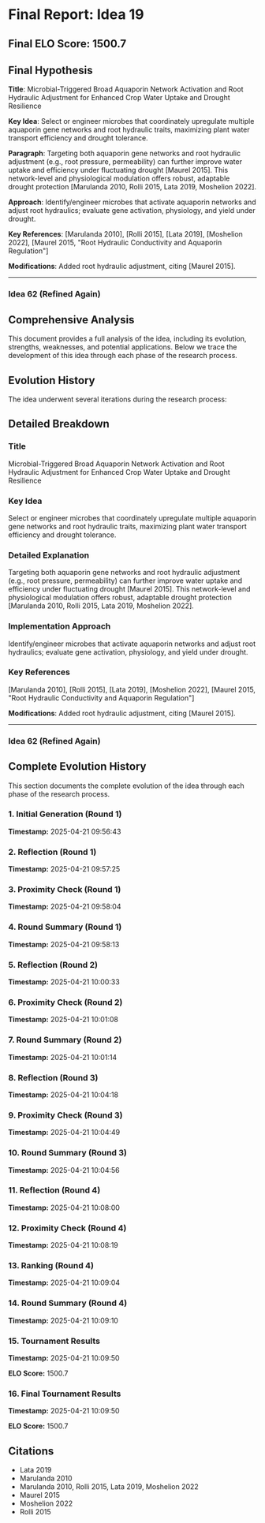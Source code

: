 # Final Report: Idea 19

## Final ELO Score: 1500.7

## Final Hypothesis

**Title**: Microbial-Triggered Broad Aquaporin Network Activation and Root Hydraulic Adjustment for Enhanced Crop Water Uptake and Drought Resilience

**Key Idea**: Select or engineer microbes that coordinately upregulate multiple aquaporin gene networks and root hydraulic traits, maximizing plant water transport efficiency and drought tolerance.

**Paragraph**: Targeting both aquaporin gene networks and root hydraulic adjustment (e.g., root pressure, permeability) can further improve water uptake and efficiency under fluctuating drought [Maurel 2015]. This network-level and physiological modulation offers robust, adaptable drought protection [Marulanda 2010, Rolli 2015, Lata 2019, Moshelion 2022].

**Approach**: Identify/engineer microbes that activate aquaporin networks and adjust root hydraulics; evaluate gene activation, physiology, and yield under drought.

**Key References**: [Marulanda 2010], [Rolli 2015], [Lata 2019], [Moshelion 2022], [Maurel 2015, "Root Hydraulic Conductivity and Aquaporin Regulation"]

**Modifications**: Added root hydraulic adjustment, citing [Maurel 2015].

---

### **Idea 62 (Refined Again)**

## Comprehensive Analysis

This document provides a full analysis of the idea, including its evolution, strengths, weaknesses, and potential applications. Below we trace the development of this idea through each phase of the research process.

## Evolution History

The idea underwent several iterations during the research process:

## Detailed Breakdown

### Title

Microbial-Triggered Broad Aquaporin Network Activation and Root Hydraulic Adjustment for Enhanced Crop Water Uptake and Drought Resilience

### Key Idea

Select or engineer microbes that coordinately upregulate multiple aquaporin gene networks and root hydraulic traits, maximizing plant water transport efficiency and drought tolerance.

### Detailed Explanation

Targeting both aquaporin gene networks and root hydraulic adjustment (e.g., root pressure, permeability) can further improve water uptake and efficiency under fluctuating drought [Maurel 2015]. This network-level and physiological modulation offers robust, adaptable drought protection [Marulanda 2010, Rolli 2015, Lata 2019, Moshelion 2022].

### Implementation Approach

Identify/engineer microbes that activate aquaporin networks and adjust root hydraulics; evaluate gene activation, physiology, and yield under drought.

### Key References

[Marulanda 2010], [Rolli 2015], [Lata 2019], [Moshelion 2022], [Maurel 2015, "Root Hydraulic Conductivity and Aquaporin Regulation"]

**Modifications**: Added root hydraulic adjustment, citing [Maurel 2015].

---

### **Idea 62 (Refined Again)**

## Complete Evolution History

This section documents the complete evolution of the idea through each phase of the research process.

### 1. Initial Generation (Round 1)
**Timestamp:** 2025-04-21 09:56:43



### 2. Reflection (Round 1)
**Timestamp:** 2025-04-21 09:57:25



### 3. Proximity Check (Round 1)
**Timestamp:** 2025-04-21 09:58:04



### 4. Round Summary (Round 1)
**Timestamp:** 2025-04-21 09:58:13



### 5. Reflection (Round 2)
**Timestamp:** 2025-04-21 10:00:33



### 6. Proximity Check (Round 2)
**Timestamp:** 2025-04-21 10:01:08



### 7. Round Summary (Round 2)
**Timestamp:** 2025-04-21 10:01:14



### 8. Reflection (Round 3)
**Timestamp:** 2025-04-21 10:04:18



### 9. Proximity Check (Round 3)
**Timestamp:** 2025-04-21 10:04:49



### 10. Round Summary (Round 3)
**Timestamp:** 2025-04-21 10:04:56



### 11. Reflection (Round 4)
**Timestamp:** 2025-04-21 10:08:00



### 12. Proximity Check (Round 4)
**Timestamp:** 2025-04-21 10:08:19



### 13. Ranking (Round 4)
**Timestamp:** 2025-04-21 10:09:04



### 14. Round Summary (Round 4)
**Timestamp:** 2025-04-21 10:09:10



### 15. Tournament Results
**Timestamp:** 2025-04-21 10:09:50

**ELO Score:** 1500.7



### 16. Final Tournament Results
**Timestamp:** 2025-04-21 10:09:50

**ELO Score:** 1500.7



## Citations

- Lata 2019
- Marulanda 2010
- Marulanda 2010, Rolli 2015, Lata 2019, Moshelion 2022
- Maurel 2015
- Moshelion 2022
- Rolli 2015
